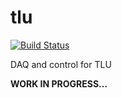 # tlu

[![Build Status](https://travis-ci.org/SiLab-Bonn/lfcpix.svg?branch=master)](https://travis-ci.org/SiLab-Bonn/lfcpix)

DAQ and control for TLU

**WORK IN PROGRESS...**
